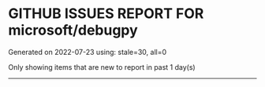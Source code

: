 
# GITHUB ISSUES REPORT FOR microsoft/debugpy


Generated on 2022-07-23 using: stale=30, all=0


Only showing items that are new to report in past 1 day(s)


---
